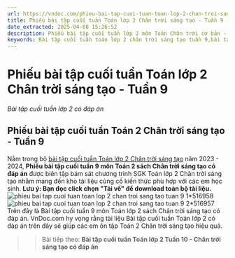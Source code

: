 ```yaml
---
url: https://vndoc.com/phieu-bai-tap-cuoi-tuan-toan-lop-2-chan-troi-sang-tao-tuan-9-307388
title: Phiếu bài tập cuối tuần Toán lớp 2 Chân trời sáng tạo - Tuần 9 - Bài tập cuối tuần lớp 2 có đáp án - VnDoc.com
date_extracted: 2025-04-08 15:26:52
description: Phiếu bài tập cuối tuần lớp 2 môn Toán Chân trời cơ bản - Tuần 9 có đáp án giúp các em học sinh ôn tập kiến thức Toán 2 Chân trời sáng tạo theo tuần học hiệu quả.
keywords: Bài tập cuối tuần toán lớp 2 chân trời sáng tạo tuần 9,bài tập cuối tuần toán 2 tuần 9,bài tập cuối tuần môn toán lớp 2 chân trời sáng tạo tuần 9,bài tập cuối tuần toán lớp 2 sách chân trời sáng tạo tuần 9,bài tập cuối tuần 9 môn toán lớp 2 chân trời sáng tạo,bài tập cuối tuần 9 toán 2 chân trời sáng tạo,bài tập toán lớp 2 tuần 9,phiếu bài tập toán lớp 2 tuần 9,đề toán lớp 2 tuần 9
---
```


# Phiếu bài tập cuối tuần Toán lớp 2 Chân trời sáng tạo - Tuần 9
 _Bài tập cuối tuần lớp 2 có đáp án_
## Phiếu bài tập cuối tuần Toán 2 Chân trời sáng tạo - Tuần 9
Nằm trong bộ [bài tập cuối tuần Toán lớp 2 Chân trời sáng tạo](<https://vndoc.com/bai-tap-cuoi-tuan-toan-lop-2-sach-chan-troi>) năm 2023 - 2024, **Phiếu bài tập cuối tuần 9 môn Toán 2 sách Chân trời sáng tạo có đáp án** được biên tập bám sát chương trình SGK Toán lớp 2 Chân trời sáng tạo nhằm mang đến kho tài liệu củng cố kiến thức phù hợp với các em học sinh.
**Lưu ý: Bạn đọc click chọn "Tải về" để download toàn bộ tài liệu.**
![phieu bai tap cuoi tuan toan lop 2 chan troi sang tao tuan 9 1*516958](https://i.vdoc.vn/data/image/2023/10/22/phieu-bai-tap-cuoi-tuan-toan-lop-2-chan-troi-sang-tao-tuan-9-1.png)![phieu bai tap cuoi tuan toan lop 2 chan troi sang tao tuan 9 2*516957](https://i.vdoc.vn/data/image/2023/10/22/phieu-bai-tap-cuoi-tuan-toan-lop-2-chan-troi-sang-tao-tuan-9-2.png)
Trên đây là Bài tập cuối tuần 9 môn Toán lớp 2 sách Chân trời sáng tạo có đáp án. VnDoc.com hy vọng rằng tài liệu Bài tập cuối tuần Toán lớp 2 có đáp án trên đây sẽ giúp các em ôn tập Toán 2 Chân trời sáng tạo hiệu quả.
>> Bài tiếp theo: **Bài tập cuối tuần Toán lớp 2 Tuần 10 - Chân trời sáng tạo có đáp án**

